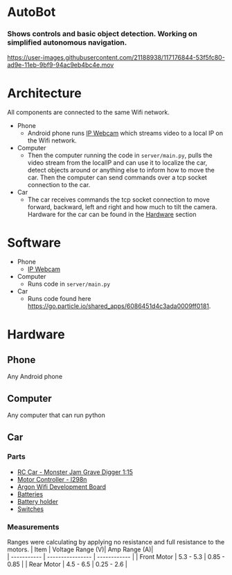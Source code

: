 # AutoBot

### Shows controls and basic object detection. Working on simplified autonomous navigation.
https://user-images.githubusercontent.com/21188938/117176844-53f5fc80-ad9e-11eb-9bf9-94ac9eb4bc4e.mov

# Architecture
All components are connected to the same Wifi network.
- Phone
  - Android phone runs [IP Webcam](https://play.google.com/store/apps/details?id=com.pas.webcam&hl=en_US&gl=US) which streams video to a local IP on the Wifi network. 
- Computer
  - Then the computer running the code in `server/main.py`, pulls the video stream from the localIP and can use it to localize the car, detect objects around or anything else to inform how to move the car. Then the computer can send commands over a tcp socket connection to the car.
- Car
  - The car receives commands the tcp socket connection to move forward, backward, left and right and how much to tilt the camera. Hardware for the car can be found in the [Hardware](#hardware) section

# Software
- Phone 
  - [IP Webcam](https://play.google.com/store/apps/details?id=com.pas.webcam&hl=en_US&gl=US)
- Computer
  - Runs code in `server/main.py`
- Car
  - Runs code found here https://go.particle.io/shared_apps/6086451d4c3ada0009ff0181.

# Hardware

## Phone
Any Android phone

## Computer
Any computer that can run python

## Car

### Parts
- [RC Car - Monster Jam Grave Digger 1:15](https://www.amazon.com/Monster-Jam-Official-Remoter-Control/dp/B07HGR66Q5?pd_rd_w=aHP5k&pf_rd_p=3fdb7f7b-31a2-4f37-b9bc-1469e3d4fb18&pf_rd_r=ST42RDH626Q38TD325DR&pd_rd_r=0108b0e8-8dd8-4746-af2a-839fe3614d4b&pd_rd_wg=Fw5vf)
- [Motor Controller - l298n](https://www.amazon.com/Controller-Module-Bridge-Stepper-Arduino/dp/B07RB2LWD7/ref=sr_1_2?crid=1CMZ5QN0DK2FH&dchild=1&keywords=l298n&qid=1602009931&sprefix=l298%2Ctoys-and-games%2C141&sr=8-2)
- [Argon Wifi Development Board](https://store.particle.io/products/argon)
- [Batteries](https://www.amazon.com/gp/product/B083K4XSKG/ref=ppx_yo_dt_b_asin_title_o02_s00?ie=UTF8&psc=1)
- [Battery holder](https://www.amazon.com/gp/product/B0858WTZM7/ref=ppx_yo_dt_b_asin_title_o01_s00?ie=UTF8&psc=1)
- [Switches](https://www.amazon.com/5Pcs-Rocker-Switch-Position-QTEATAK/dp/B07Y1GDRQG/ref=sr_1_6?dchild=1&keywords=electronic+switch&qid=1602948480&sr=8-6)

### Measurements
Ranges were calculating by applying no resistance and full resistance to the motors.
| Item         | Voltage Range (V)| Amp Range (A)|       
| -----------  | ---------------- | ------------ |
| Front Motor  | 5.3 - 5.3        | 0.85 - 0.85  |
| Rear Motor   | 4.5 - 6.5        | 0.25 - 2.6   |
